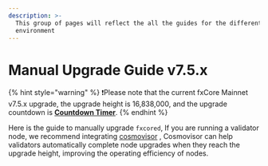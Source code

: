 ```yaml
---
description: >-
  This group of pages will reflect the all the guides for the different
  environment
---
```


# Manual Upgrade Guide v7.5.x

{% hint style="warning" %}
❗️Please note that the current fxCore Mainnet v7.5.x upgrade, the upgrade height is 16,838,000, and the upgrade countdown is [**Countdown Timer**](https://pundiscan.io/fxcore/block/countdown/16838000?chainId=fxcore).
{% endhint %}

Here is the guide to manually upgrade `fxcored`, If you are running a validator node, we recommend integrating [cosmovisor](../cosmovisor/README.md) , Cosmovisor can help validators automatically complete node upgrades when they reach the upgrade height, improving the operating efficiency of nodes.
